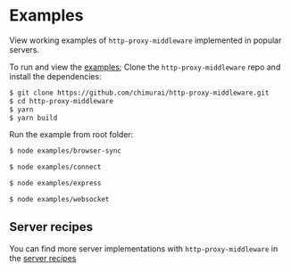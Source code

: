 # Examples

View working examples of `http-proxy-middleware` implemented in popular servers.

To run and view the [examples](https://github.com/chimurai/http-proxy-middleware/tree/master/examples); Clone the `http-proxy-middleware` repo and install the dependencies:

```bash
$ git clone https://github.com/chimurai/http-proxy-middleware.git
$ cd http-proxy-middleware
$ yarn
$ yarn build
```

Run the example from root folder:

```bash
$ node examples/browser-sync
```

```bash
$ node examples/connect
```

```bash
$ node examples/express
```

```bash
$ node examples/websocket
```

## Server recipes

You can find more server implementations with `http-proxy-middleware` in the [server recipes](https://github.com/chimurai/http-proxy-middleware/tree/master/recipes/servers.md)
